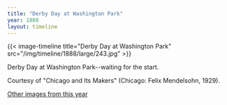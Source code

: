 ```yaml
---
title: "Derby Day at Washington Park"
year: 1888
layout: timeline
---
```


{{< image-timeline title="Derby Day at Washington Park" src="/img/timeline/1888/large/243.jpg" >}}
 

Derby Day at Washington Park--waiting for the start. 

Courtesy of "Chicago and Its Makers" (Chicago: Felix Mendelsohn, 1929).  

[Other images from this year](/historical/timeline/1888)